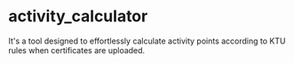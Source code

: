 # activity_calculator
It's a  tool designed to effortlessly calculate activity points according to KTU rules when certificates are uploaded. 
